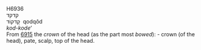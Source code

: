 <body>
  <p>H6936<br>  קדקד  <br> קָדקוֹד  ‎  qodqôd  <br><i>kod-kode‘ </i><br>From <a href="h6915.htm">6915</a>  the <i>crown</i> of the head (as the part most <i>bowed</i>): - crown (of the head), pate, scalp, top of the head.<br></p>
 </body>
